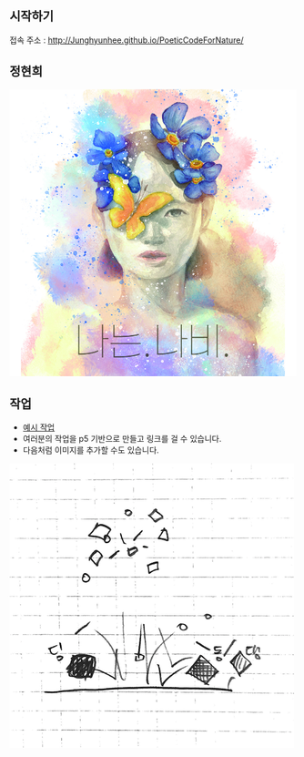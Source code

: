 ## 시작하기

접속 주소 : <http://Junghyunhee.github.io/PoeticCodeForNature/>



## 정현희
![예시 이미지](./ply.jpg)


## 작업
 * [예시 작업](./example/)
 * 여러분의 작업을 p5 기반으로 만들고 링크를 걸 수 있습니다.
 * 다음처럼 이미지를 추가할 수도 있습니다.

 ![예시 이미지](./example_img.png)
